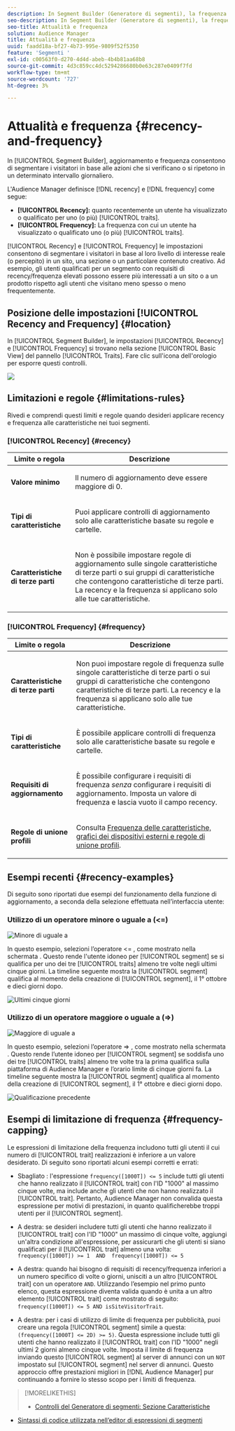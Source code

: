```yaml
---
description: In Segment Builder (Generatore di segmenti), la frequenza e la frequenza consentono di segmentare i visitatori in base alle azioni che si verificano o si ripetono in un determinato intervallo giornaliero.
seo-description: In Segment Builder (Generatore di segmenti), la frequenza e la frequenza consentono di segmentare i visitatori in base alle azioni che si verificano o si ripetono in un determinato intervallo giornaliero.
seo-title: Attualità e frequenza
solution: Audience Manager
title: Attualità e frequenza
uuid: faadd18a-bf27-4b73-995e-9809f52f5350
feature: 'Segmenti '
exl-id: c00563f0-d270-4d4d-abeb-4b4b81aa68b8
source-git-commit: 4d3c859cc4dc5294286680b0e63c287e0409f7fd
workflow-type: tm+mt
source-wordcount: '727'
ht-degree: 3%

---
```


# Attualità e frequenza {#recency-and-frequency}

In [!UICONTROL Segment Builder], aggiornamento e frequenza consentono di segmentare i visitatori in base alle azioni che si verificano o si ripetono in un determinato intervallo giornaliero.

L&#39;Audience Manager definisce [!DNL recency] e [!DNL frequency] come segue:

* **[!UICONTROL Recency]:** quanto recentemente un utente ha visualizzato o qualificato per uno (o più)  [!UICONTROL traits].
* **[!UICONTROL Frequency]:** La frequenza con cui un utente ha visualizzato o qualificato uno (o più)  [!UICONTROL traits].

[!UICONTROL Recency] e  [!UICONTROL Frequency] le impostazioni consentono di segmentare i visitatori in base al loro livello di interesse reale (o percepito) in un sito, una sezione o un particolare contenuto creativo. Ad esempio, gli utenti qualificati per un segmento con requisiti di recency/frequenza elevati possono essere più interessati a un sito o a un prodotto rispetto agli utenti che visitano meno spesso o meno frequentemente.

## Posizione delle impostazioni [!UICONTROL Recency and Frequency] {#location}

In [!UICONTROL Segment Builder], le impostazioni [!UICONTROL Recency] e [!UICONTROL Frequency] si trovano nella sezione [!UICONTROL Basic View] del pannello [!UICONTROL Traits]. Fare clic sull&#39;icona dell&#39;orologio per esporre questi controlli.

![](assets/recency_frequency.png)

## Limitazioni e regole {#limitations-rules}

Rivedi e comprendi questi limiti e regole quando desideri applicare recency e frequenza alle caratteristiche nei tuoi segmenti.

### [!UICONTROL Recency] {#recency}

<table id="table_026064124C694D75B7A960457D50170B"> 
 <thead> 
  <tr> 
   <th colname="col1" class="entry"> Limite o regola </th> 
   <th colname="col2" class="entry"> Descrizione </th> 
  </tr> 
 </thead>
 <tbody> 
  <tr> 
   <td colname="col1"> <p> <b>Valore minimo</b> </p> </td> 
   <td colname="col2"> <p>Il numero di aggiornamento deve essere maggiore di 0. </p> </td> 
  </tr>
  <tr> 
   <td colname="col1"> <p> <b>Tipi di caratteristiche</b> </p> </td> 
   <td colname="col2"> <p>Puoi applicare controlli di aggiornamento solo alle caratteristiche basate su regole e cartelle. </p> </td> 
  </tr> 
  <tr> 
   <td colname="col1"> <p> <b>Caratteristiche di terze parti</b> </p> </td> 
   <td colname="col2"> <p>Non è possibile impostare regole di aggiornamento sulle singole caratteristiche di terze parti o sui gruppi di caratteristiche che contengono caratteristiche di terze parti. La recency e la frequenza si applicano solo alle tue caratteristiche. </p> </td> 
  </tr> 
 </tbody> 
</table>

### [!UICONTROL Frequency] {#frequency}

<table id="table_EBD621D26C8B4D03933E8C0753C892A7"> 
 <thead> 
  <tr> 
   <th colname="col1" class="entry"> Limite o regola </th> 
   <th colname="col2" class="entry"> Descrizione </th> 
  </tr> 
 </thead>
 <tbody> 
  <tr> 
   <td colname="col1"> <p> <b>Caratteristiche di terze parti</b> </p> </td> 
   <td colname="col2"> <p>Non puoi impostare regole di frequenza sulle singole caratteristiche di terze parti o sui gruppi di caratteristiche che contengono caratteristiche di terze parti. La recency e la frequenza si applicano solo alle tue caratteristiche. </p> </td> 
  </tr> 
  <tr> 
   <td colname="col1"> <p> <b>Tipi di caratteristiche</b> </p> </td> 
   <td colname="col2"> <p>È possibile applicare controlli di frequenza solo alle caratteristiche basate su regole e cartelle. </p> </td> 
  </tr> 
  <tr> 
   <td colname="col1"> <p> <b>Requisiti di aggiornamento</b> </p> </td> 
   <td colname="col2"> <p>È possibile configurare i requisiti di frequenza <i>senza</i> configurare i requisiti di aggiornamento. Imposta un valore di frequenza e lascia vuoto il campo recency. </p> </td> 
  </tr> 
  <tr> 
   <td colname="col1"> <p><b>Regole di unione profili</b> </p> </td> 
   <td colname="col2"> <p>Consulta <a href="../../faq/faq-profile-merge.md#trait-freq-device-rules"> Frequenza delle caratteristiche, grafici dei dispositivi esterni e regole di unione profili</a>. </p> </td> 
  </tr> 
 </tbody> 
</table>

## Esempi recenti {#recency-examples}

Di seguito sono riportati due esempi del funzionamento della funzione di aggiornamento, a seconda della selezione effettuata nell’interfaccia utente:

### Utilizzo di un operatore minore o uguale a (&lt;=)

![Minore di uguale a](assets/less-than-equal-to.png)

In questo esempio, selezioni l’operatore &lt;= , come mostrato nella schermata . Questo rende l&#39;utente idoneo per [!UICONTROL segment] se si qualifica per uno dei tre [!UICONTROL traits] almeno tre volte negli ultimi cinque giorni. La timeline seguente mostra la [!UICONTROL segment] qualifica al momento della creazione di [!UICONTROL segment], il 1° ottobre e dieci giorni dopo.

![Ultimi cinque giorni](assets/last-5-days.png)

### Utilizzo di un operatore maggiore o uguale a (=>)

![Maggiore di uguale a](assets/greater-than-equal-to.png)

In questo esempio, selezioni l’operatore => , come mostrato nella schermata . Questo rende l’utente idoneo per [!UICONTROL segment] se soddisfa uno dei tre [!UICONTROL traits] almeno tre volte tra la prima qualifica sulla piattaforma di Audience Manager e l’orario limite di cinque giorni fa. La timeline seguente mostra la [!UICONTROL segment] qualifica al momento della creazione di [!UICONTROL segment], il 1° ottobre e dieci giorni dopo.

![Qualificazione precedente](assets/earlier-qualification.png)


## Esempi di limitazione di frequenza {#frequency-capping}

Le espressioni di limitazione della frequenza includono tutti gli utenti il cui numero di [!UICONTROL trait] realizzazioni è inferiore a un valore desiderato. Di seguito sono riportati alcuni esempi corretti e errati:

* Sbagliato : l&#39;espressione `frequency([1000T]) <= 5` include tutti gli utenti che hanno realizzato il [!UICONTROL trait] con l&#39;ID &quot;1000&quot; al massimo cinque volte, ma include anche gli utenti che non hanno realizzato il [!UICONTROL trait]. Pertanto, Audience Manager non convalida questa espressione per motivi di prestazioni, in quanto qualificherebbe troppi utenti per il [!UICONTROL segment].

* A destra: se desideri includere tutti gli utenti che hanno realizzato il [!UICONTROL trait] con l&#39;ID &quot;1000&quot; un massimo di cinque volte, aggiungi un&#39;altra condizione all&#39;espressione, per assicurarti che gli utenti si siano qualificati per il [!UICONTROL trait] almeno una volta:  `frequency([1000T]) >= 1  AND  frequency([1000T]) <= 5`

* A destra: quando hai bisogno di requisiti di recency/frequenza inferiori a un numero specifico di volte o giorni, unisciti a un altro [!UICONTROL trait] con un operatore `AND`. Utilizzando l’esempio nel primo punto elenco, questa espressione diventa valida quando è unita a un altro elemento [!UICONTROL trait] come mostrato di seguito: `frequency([1000T]) <= 5 AND isSiteVisitorTrait`.

* A destra: per i casi di utilizzo di limite di frequenza per pubblicità, puoi creare una regola [!UICONTROL segment] simile a questa: `(frequency([1000T] <= 2D) >= 5)`. Questa espressione include tutti gli utenti che hanno realizzato il [!UICONTROL trait] con l&#39;ID &quot;1000&quot; negli ultimi 2 giorni almeno cinque volte. Imposta il limite di frequenza inviando questo [!UICONTROL segment] al server di annunci con un `NOT` impostato sul [!UICONTROL segment] nel server di annunci. Questo approccio offre prestazioni migliori in [!DNL Audience Manager] pur continuando a fornire lo stesso scopo per i limiti di frequenza.

>[!MORELIKETHIS]
>
>* [Controlli del Generatore di segmenti: Sezione Caratteristiche](../../features/segments/segment-builder.md#segment-builder-controls-traits)
* [Sintassi di codice utilizzata nell’editor di espressioni di segmenti](../../features/segments/segment-code-syntax.md)

